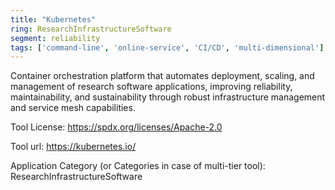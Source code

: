 ```yaml
---
title: "Kubernetes"
ring: ResearchInfrastructureSoftware
segment: reliability
tags: ['command-line', 'online-service', 'CI/CD', 'multi-dimensional']
---
```

Container orchestration platform that automates deployment, scaling, and management of research software applications, improving reliability, maintainability, and sustainability through robust infrastructure management and service mesh capabilities.

Tool License: https://spdx.org/licenses/Apache-2.0

Tool url: https://kubernetes.io/

Application Category (or Categories in case of multi-tier tool): ResearchInfrastructureSoftware
